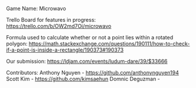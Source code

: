 Game Name: Microwavo

Trello Board for features in progress: https://trello.com/b/OW2md7Oi/microwavo

Formula used to calculate whether or not a point lies within a rotated polygon: https://math.stackexchange.com/questions/190111/how-to-check-if-a-point-is-inside-a-rectangle/190373#190373

Our submission:
https://ldjam.com/events/ludum-dare/39/$33666

Contributors:
Anthony Nguyen - https://github.com/anthonynguyen194
Scott Kim - https://github.com/kimsaehun
Domnic Deguzman - <TBA>
